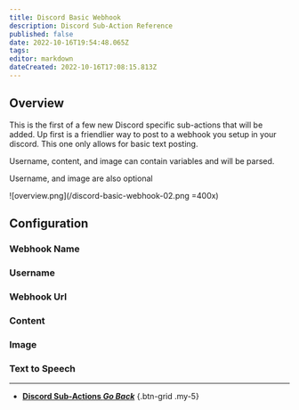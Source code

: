 ```yaml
---
title: Discord Basic Webhook
description: Discord Sub-Action Reference
published: false
date: 2022-10-16T19:54:48.065Z
tags: 
editor: markdown
dateCreated: 2022-10-16T17:08:15.813Z
---
```


## Overview
This is the first of a few new Discord specific sub-actions that will be added.  Up first is a friendlier way to post to a webhook you setup in your discord.  This one only allows for basic text posting.

Username, content, and image can contain variables and will be parsed.

Username, and image are also optional

![overview.png](/discord-basic-webhook-02.png =400x)

## Configuration
### Webhook Name
### Username
### Webhook Url
### Content
### Image
### Text to Speech

---

- [<i class="mdi mdi-chevron-left"></i> **Discord Sub-Actions *Go Back***](/en/Sub-Actions/Discord)
{.btn-grid .my-5}